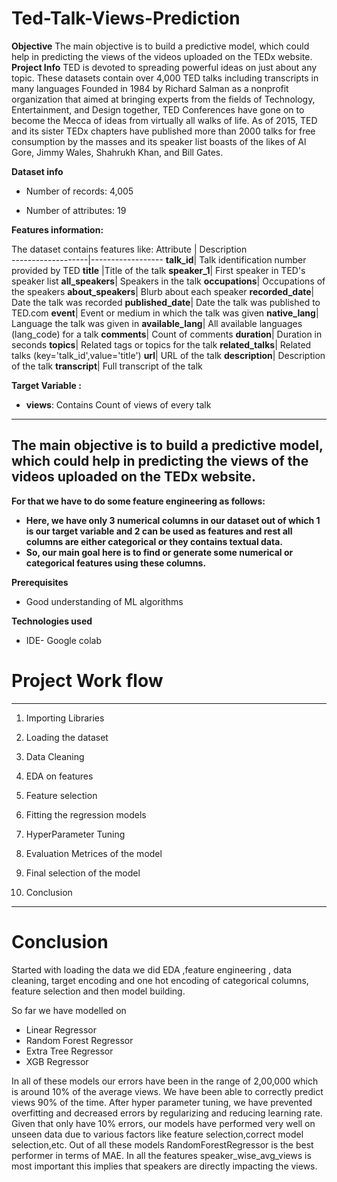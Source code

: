 # Ted-Talk-Views-Prediction
**Objective**
The main objective is to build a predictive model, which could help in predicting the views of the videos uploaded on the TEDx website.
**Project Info**
TED is devoted to spreading powerful ideas on just about any topic. These datasets contain over 4,000 TED talks including transcripts in many languages Founded in 1984 by Richard Salman as a nonprofit organization that aimed at bringing experts from the fields of Technology, Entertainment, and Design together, TED Conferences have gone on to become the Mecca of ideas from virtually all walks of life. As of 2015, TED and its sister TEDx chapters have published more than 2000 talks for free consumption by the masses and its speaker list boasts of the likes of Al Gore, Jimmy Wales, Shahrukh Khan, and Bill Gates.

**Dataset info**

* Number of records: 4,005

* Number of attributes: 19

**Features information:**

The dataset contains features like:
Attribute  | Description  
-------------------|------------------
 **talk_id**| Talk identification number provided by TED
 **title** |Title of the talk
 **speaker_1**| First speaker in TED's speaker list
 **all_speakers**| Speakers in the talk
 **occupations**| Occupations of the speakers
 **about_speakers**| Blurb about each speaker
 **recorded_date**| Date the talk was recorded
 **published_date**| Date the talk was published to TED.com
 **event**| Event or medium in which the talk was given
 **native_lang**| Language the talk was given in
 **available_lang**| All available languages (lang_code) for a talk
 **comments**| Count of comments
 **duration**| Duration in seconds
 **topics**| Related tags or topics for the talk
 **related_talks**| Related talks (key='talk_id',value='title')
 **url**| URL of the talk
 **description**| Description of the talk
 **transcript**| Full transcript of the talk
 
 **Target Variable :** 
 * **views**: Contains Count of views of every talk
---
**The main objective is to build a predictive model, which could help in predicting the views of the videos uploaded on the TEDx website.**
---
**For that we have to do some feature engineering as follows:**
* **Here, we have only 3 numerical columns in our dataset out of which 1 is our target variable and 2 can be used as features and rest all columns are either categorical or they contains textual data.**
* **So, our main goal here is to find or generate some numerical or categorical features using these columns.**

**Prerequisites**
* Good understanding of ML algorithms

**Technologies used**
* IDE- Google colab 

# **Project Work flow**
---

1. Importing Libraries

3. Loading the dataset

3. Data Cleaning

4. EDA on features

5. Feature selection

6. Fitting the regression models

7. HyperParameter Tuning

8. Evaluation Metrices of the model

9. Final selection of the model

10. Conclusion
--- 

# Conclusion

Started with loading the data we did EDA ,feature engineering , data cleaning, target encoding and one hot encoding of categorical columns, feature selection and then model building.

So far we have modelled on
* Linear Regressor
* Random Forest Regressor
* Extra Tree Regressor
* XGB Regressor

In all of these models our errors have been in the range of 2,00,000 which is around 10% of the average views. We have been able to correctly predict views 90% of the time.
After hyper parameter tuning, we have prevented overfitting and decreased errors by regularizing and reducing learning rate.
Given that only have 10% errors, our models have performed very well on unseen data due to various factors like feature selection,correct model selection,etc.
Out of all these models RandomForestRegressor is the best performer in terms of MAE.
In all the features speaker_wise_avg_views is most important this implies that speakers are directly impacting the views.
